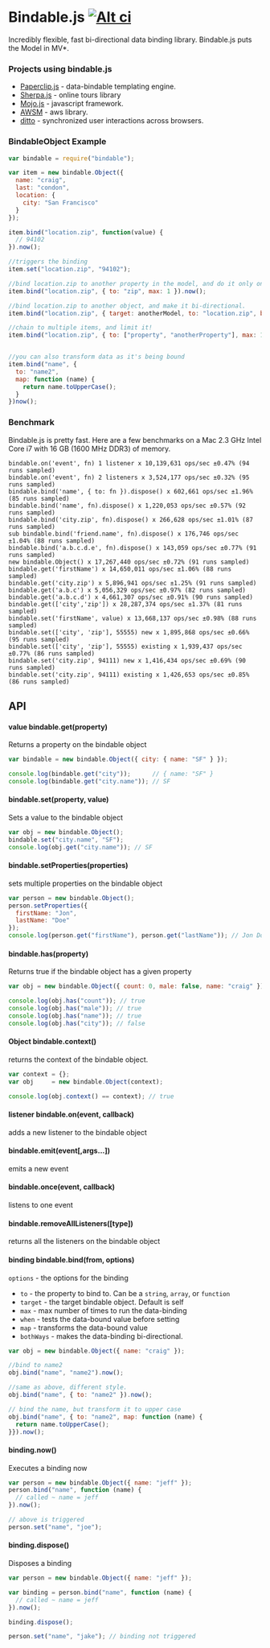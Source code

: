 # Bindable.js [![Alt ci](https://travis-ci.org/classdojo/bindable.js.png)](https://travis-ci.org/classdojo/bindable.js)

Incredibly flexible, fast bi-directional data binding library. Bindable.js puts the Model in MV*.

### Projects using bindable.js

- [Paperclip.js](https://github.com/classdojo/paperclip.js) - data-bindable templating engine.
- [Sherpa.js](https://github.com/classdojo/sherpa.js) - online tours library
- [Mojo.js](https://github.com/classdojo/mojo.js) - javascript framework.
- [AWSM](https://github.com/crcn/node-awsm) - aws library.
- [ditto](https://github.com/browsertap/ditto.js) - synchronized user interactions across browsers.



### BindableObject Example

```javascript
var bindable = require("bindable");

var item = new bindable.Object({
  name: "craig",
  last: "condon",
  location: {
    city: "San Francisco"
  }
});

item.bind("location.zip", function(value) {
  // 94102
}).now();

//triggers the binding
item.set("location.zip", "94102"); 

//bind location.zip to another property in the model, and do it only once
item.bind("location.zip", { to: "zip", max: 1 }).now();

//bind location.zip to another object, and make it bi-directional.
item.bind("location.zip", { target: anotherModel, to: "location.zip", bothWays: true }).now();

//chain to multiple items, and limit it!
item.bind("location.zip", { to: ["property", "anotherProperty"], max: 1}).now();


//you can also transform data as it's being bound
item.bind("name", {
  to: "name2",
  map: function (name) {
    return name.toUpperCase();
  }
})now();

```

### Benchmark

Bindable.js is pretty fast. Here are a few benchmarks on a Mac 2.3 GHz Intel Core i7 with 16 GB (1600 MHz DDR3) of memory.

```
bindable.on('event', fn) 1 listener x 10,139,631 ops/sec ±0.47% (94 runs sampled)
bindable.on('event', fn) 2 listeners x 3,524,177 ops/sec ±0.32% (95 runs sampled)
bindable.bind('name', { to: fn }).dispose() x 602,661 ops/sec ±1.96% (85 runs sampled)
bindable.bind('name', fn).dispose() x 1,220,053 ops/sec ±0.57% (92 runs sampled)
bindable.bind('city.zip', fn).dispose() x 266,628 ops/sec ±1.01% (87 runs sampled)
sub bindable.bind('friend.name', fn).dispose() x 176,746 ops/sec ±1.04% (88 runs sampled)
bindable.bind('a.b.c.d.e', fn).dispose() x 143,059 ops/sec ±0.77% (91 runs sampled)
new bindable.Object() x 17,267,440 ops/sec ±0.72% (91 runs sampled)
bindable.get('firstName') x 14,650,011 ops/sec ±1.06% (88 runs sampled)
bindable.get('city.zip') x 5,896,941 ops/sec ±1.25% (91 runs sampled)
bindable.get('a.b.c') x 5,056,329 ops/sec ±0.97% (82 runs sampled)
bindable.get('a.b.c.d') x 4,661,307 ops/sec ±0.91% (90 runs sampled)
bindable.get(['city','zip']) x 28,287,374 ops/sec ±1.37% (81 runs sampled)
bindable.set('firstName', value) x 13,668,137 ops/sec ±0.98% (88 runs sampled)
bindable.set(['city', 'zip'], 55555) new x 1,895,868 ops/sec ±0.66% (95 runs sampled)
bindable.set(['city', 'zip'], 55555) existing x 1,939,437 ops/sec ±0.77% (86 runs sampled)
bindable.set('city.zip', 94111) new x 1,416,434 ops/sec ±0.69% (90 runs sampled)
bindable.set('city.zip', 94111) existing x 1,426,653 ops/sec ±0.85% (86 runs sampled)
```

## API

#### value bindable.get(property)

Returns a property on the bindable object

```javascript
var bindable = new bindable.Object({ city: { name: "SF" } });

console.log(bindable.get("city"));      // { name: "SF" }
console.log(bindable.get("city.name")); // SF
```

#### bindable.set(property, value)

Sets a value to the bindable object

```javascript
var obj = new bindable.Object();
bindable.set("city.name", "SF");
console.log(obj.get("city.name")); // SF
```

#### bindable.setProperties(properties)

sets multiple properties on the bindable object

```javascript
var person = new bindable.Object();
person.setProperties({
  firstName: "Jon",
  lastName: "Doe"
});
console.log(person.get("firstName"), person.get("lastName")); // Jon Doe
```

#### bindable.has(property)

Returns true if the bindable object has a given property

```javascript
var obj = new bindable.Object({ count: 0, male: false, name: "craig" });

console.log(obj.has("count")); // true
console.log(obj.has("male")); // true
console.log(obj.has("name")); // true
console.log(obj.has("city")); // false
```

#### Object bindable.context()

returns the context of the bindable object.

```javascript
var context = {};
var obj     = new bindable.Object(context);

console.log(obj.context() == context); // true
```

#### listener bindable.on(event, callback)

adds a new listener to the bindable object

#### bindable.emit(event[,args...])

emits a new event

#### bindable.once(event, callback)

listens to one event

#### bindable.removeAllListeners([type])

returns all the listeners on the bindable object

#### binding bindable.bind(from, options)

`options` - the options for the binding
  - `to` - the property to bind to. Can be a `string`, `array`, or `function`
  - `target` - the target bindable object. Default is self
  - `max` - max number of times to run the data-binding
  - `when` - tests the data-bound value before setting
  - `map` - transforms the data-bound value
  - `bothWays` - makes the data-binding bi-directional.

```javascript
var obj = new bindable.Object({ name: "craig" });

//bind to name2
obj.bind("name", "name2").now();

//same as above, different style.
obj.bind("name", { to: "name2" }).now();

// bind the name, but transform it to upper case
obj.bind("name", { to: "name2", map: function (name) {
  return name.toUpperCase();
}}).now();
```


#### binding.now()

Executes a binding now

```javascript
var person = new bindable.Object({ name: "jeff" });
person.bind("name", function (name) {
  // called ~ name = jeff
}).now();

// above is triggered
person.set("name", "joe");
```

#### binding.dispose()

Disposes a binding

```javascript
var person = new bindable.Object({ name: "jeff" });

var binding = person.bind("name", function (name) {
  // called ~ name = jeff
}).now();

binding.dispose();

person.set("name", "jake"); // binding not triggered
```
